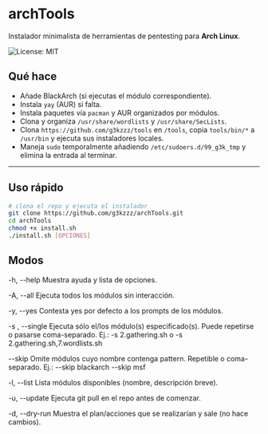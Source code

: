 # archTools

Instalador minimalista de herramientas de pentesting para **Arch Linux**.

![License: MIT](https://img.shields.io/badge/license-MIT-brightgreen)

## Qué hace
- Añade BlackArch (si ejecutas el módulo correspondiente).  
- Instala `yay` (AUR) si falta.  
- Instala paquetes vía `pacman` y AUR organizados por módulos.  
- Clona y organiza `/usr/share/wordlists` y `/usr/share/SecLists`.  
- Clona `https://github.com/g3kzzz/tools` en `/tools`, copia `tools/bin/*` a `/usr/bin` y ejecuta sus instaladores locales.  
- Maneja `sudo` temporalmente añadiendo `/etc/sudoers.d/99_g3k_tmp` y elimina la entrada al terminar.

---

## Uso rápido

```bash
# clona el repo y ejecuta el instalador
git clone https://github.com/g3kzzz/archTools.git
cd archTools
chmod +x install.sh
./install.sh [OPCIONES]
```

## Modos

-h, --help
Muestra ayuda y lista de opciones.

-A, --all
Ejecuta todos los módulos sin interacción.

-y, --yes
Contesta yes por defecto a los prompts de los módulos.

-s <file>, --single <file>
Ejecuta sólo el/los módulo(s) especificado(s). Puede repetirse o pasarse coma-separado.
Ej.: -s 2.gathering.sh o -s 2.gathering.sh,7.wordlists.sh

--skip <pattern>
Omite módulos cuyo nombre contenga pattern. Repetible o coma-separado.
Ej.: --skip blackarch --skip msf

-l, --list
Lista módulos disponibles (nombre, descripción breve).

-u, --update
Ejecuta git pull en el repo antes de comenzar.

-d, --dry-run
Muestra el plan/acciones que se realizarían y sale (no hace cambios).
